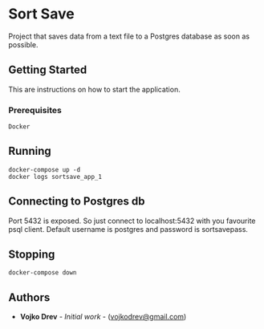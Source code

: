 # Sort Save

Project that saves data from a text file to a Postgres database as soon as possible.

## Getting Started

This are instructions on how to start the application.

### Prerequisites

```
Docker
```

## Running

```
docker-compose up -d
docker logs sortsave_app_1
```

## Connecting to Postgres db

Port 5432 is exposed. So just connect to localhost:5432 with you favourite psql client.
Default username is postgres and password is sortsavepass.

## Stopping

```
docker-compose down
```

## Authors

* **Vojko Drev** - *Initial work* - (vojkodrev@gmail.com)
